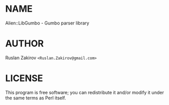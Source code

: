 # NAME

Alien::LibGumbo - Gumbo parser library

# AUTHOR

Ruslan Zakirov `<Ruslan.Zakirov@gmail.com>`

# LICENSE

This program is free software; you can redistribute it and/or modify it under
the same terms as Perl itself.